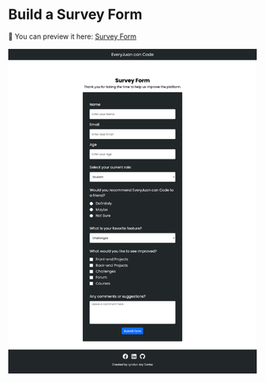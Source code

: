 # Build a Survey Form

💾 You can preview it here: [Survey Form](https://lyndoncortez.github.io/batch5-activities/Day%208-SurveyForm/index.html)
<br>
<br>
<img src="https://github.com/lyndoncortez/batch5-activities/blob/main/Day%208-SurveyForm/screenshot.png?raw=true">
